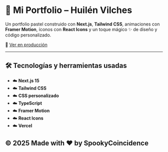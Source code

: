 # 🌸 Mi Portfolio – Huilén Vilches

Un portfolio pastel construido con **Next.js**, **Tailwind CSS**, animaciones con **Framer Motion**, íconos con **React Icons** y un toque mágico ✨ de diseño y código personalizado.

🔗 [Ver en producción](https://mi-portfolio-sepia.vercel.app/)

---

## 🛠️ Tecnologías y herramientas usadas

- ☁️ **Next.js 15** 
- ☁️ **Tailwind CSS** 
- ☁️ **CSS personalizado** 
- ☁️ **TypeScript** 
- ☁️ **Framer Motion** 
- ☁️ **React Icons** 
- ☁️ **Vercel** 



## © 2025 Made with ❤️ by SpookyCoincidence

